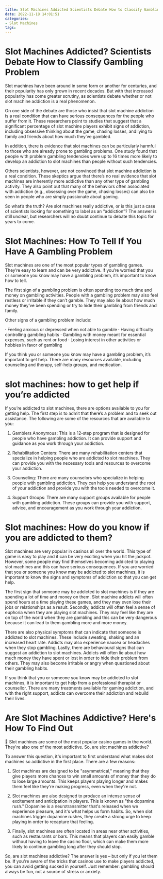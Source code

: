 ```yaml
---
title: Slot Machines Addicted Scientists Debate How to Classify Gambling Problem
date: 2022-11-18 14:01:51
categories:
- Slot Machines
tags:
---
```



#  Slot Machines Addicted? Scientists Debate How to Classify Gambling Problem

Slot machines have been around in some form or another for centuries, and their popularity has only grown in recent decades. But with that increased popularity has come greater scrutiny, as scientists debate whether or not slot machine addiction is a real phenomenon.

On one side of the debate are those who insist that slot machine addiction is a real condition that can have serious consequences for the people who suffer from it. These researchers point to studies that suggest that a significant percentage of slot machine players exhibit signs of addiction, including obsessive thinking about the game, chasing losses, and lying to family and friends about how much they’ve gambled.

In addition, there is evidence that slot machines can be particularly harmful to those who are already prone to gambling problems. One study found that people with problem gambling tendencies were up to 16 times more likely to develop an addiction to slot machines than people without such tendencies.

Others scientists, however, are not convinced that slot machine addiction is a real condition. These skeptics argue that there’s no real evidence that slot machines are inherently more addictive than any other type of gambling activity. They also point out that many of the behaviors often associated with addiction (e.g., obsessing over the game, chasing losses) can also be seen in people who are simply passionate about gaming.

So what’s the truth? Are slot machines really addictive, or is this just a case of scientists looking for something to label as an “addiction”? The answer is still unclear, but researchers will no doubt continue to debate this topic for years to come.

#  Slot Machines: How To Tell If You Have A Gambling Problem

Slot machines are one of the most popular types of gambling games. They’re easy to learn and can be very addictive. If you’re worried that you or someone you know may have a gambling problem, it’s important to know how to tell.

The first sign of a gambling problem is often spending too much time and money on gambling activities. People with a gambling problem may also feel restless or irritable if they can’t gamble. They may also lie about how much money they’ve been spending or try to hide their gambling from friends and family.

Other signs of a gambling problem include:

· Feeling anxious or depressed when not able to gamble
· Having difficulty controlling gambling habits
· Gambling with money meant for essential expenses, such as rent or food
· Losing interest in other activities or hobbies in favor of gambling

If you think you or someone you know may have a gambling problem, it’s important to get help. There are many resources available, including counseling and therapy, self-help groups, and medication.

#  slot machines: how to get help if you’re addicted 

If you’re addicted to slot machines, there are options available to you for getting help. The first step is to admit that there’s a problem and to seek out assistance. The following are some of the resources that are available to you:

1) Gamblers Anonymous: This is a 12-step program that is designed for people who have gambling addiction. It can provide support and guidance as you work through your addiction.

2) Rehabilitation Centers: There are many rehabilitation centers that specialize in helping people who are addicted to slot machines. They can provide you with the necessary tools and resources to overcome your addiction.

3) Counseling: There are many counselors who specialize in helping people with gambling addiction. They can help you understand the root of your addiction and provide you with the tools needed to overcome it.

4) Support Groups: There are many support groups available for people with gambling addiction. These groups can provide you with support, advice, and encouragement as you work through your addiction.

#  Slot machines: How do you know if you are addicted to them?

Slot machines are very popular in casinos all over the world. This type of game is easy to play and it can be very exciting when you hit the jackpot. However, some people may find themselves becoming addicted to playing slot machines and this can have serious consequences. If you are worried that you or someone you know may be addicted to slot machines, it is important to know the signs and symptoms of addiction so that you can get help.

The first sign that someone may be addicted to slot machines is if they are spending a lot of time and money on them. Slot machine addicts will often spend hours at a time playing these games, and they may even lose their jobs or relationships as a result. Secondly, addicts will often feel a sense of euphoria when they are playing slot machines. They may feel like they are on top of the world when they are gambling and this can be very dangerous because it can lead to them gambling more and more money.

There are also physical symptoms that can indicate that someone is addicted to slot machines. These include sweating, shaking and an increased heart rate. Addicts may also experience nausea or headaches when they stop gambling. Lastly, there are behavioural signs that can suggest an addiction to slot machines. Addicts will often lie about how much money they have spent or lost in order to hide their problem from others. They may also become irritable or angry when questioned about their gambling habits.

If you think that you or someone you know may be addicted to slot machines, it is important to get help from a professional therapist or counsellor. There are many treatments available for gaming addiction, and with the right support, addicts can overcome their addiction and rebuild their lives.

#  Are Slot Machines Addictive? Here's How To Find Out

📝 Slot machines are some of the most popular casino games in the world. They're also one of the most addictive. So, are slot machines addictive?

To answer this question, it's important to first understand what makes slot machines so addictive in the first place. There are a few reasons:

1. Slot machines are designed to be "asymmetrical," meaning that they give players more chances to win small amounts of money than they do to lose large amounts. This keeps players playing longer and makes them feel like they're making progress, even when they're not.

2. Slot machines are also designed to produce an intense sense of excitement and anticipation in players. This is known as "the dopamine rush." Dopamine is a neurotransmitter that's released when we experience pleasure, and it's what helps us form habits. So, when slot machines trigger dopamine rushes, they create a strong urge to keep playing in order to recapture that feeling.

3. Finally, slot machines are often located in areas near other activities, such as restaurants or bars. This means that players can easily gamble without having to leave the casino floor, which can make them more likely to continue gambling long after they should stop.

So, are slot machines addictive? The answer is yes – but only if you let them be. If you're aware of the tricks that casinos use to make players addicted, you can avoid getting sucked in yourself. Just remember: gambling should always be fun, not a source of stress or anxiety.